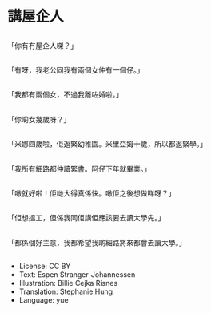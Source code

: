 # 講屋企人

##
「你有冇屋企人㗎？」

##
「有呀，我老公同我有兩個女仲有一個仔。」

##
「我都有兩個女，不過我離咗婚啦。」

##
「你啲女幾歲呀？」

##
「米娜四歲啦，佢返緊幼稚園。米里亞姆十歲，所以都返緊學。」

##
「我所有細路都仲讀緊書。阿仔下年就畢業。」

##
「噉就好啦！佢哋大得真係快。噉佢之後想做咩呀？」

##
「佢想搵工，但係我同佢講佢應該要去讀大學先。」

##
「都係個好主意，我都希望我啲細路將來都會去讀大學。」

##
* License: CC BY
* Text: Espen Stranger-Johannessen
* Illustration: Billie Cejka Risnes
* Translation: Stephanie Hung
* Language: yue
